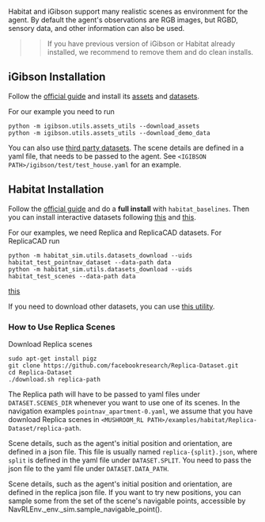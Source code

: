 Habitat and iGibson support many realistic scenes as environment for the agent.
By default the agent's observations are RGB images, but RGBD, sensory data, and
other information can also be used.

>> If you have previous version of iGibson or Habitat already installed, we
recommend to remove them and do clean installs.

## iGibson Installation
Follow the [official guide](http://svl.stanford.edu/igibson/#install_env) and
install its [assets](http://svl.stanford.edu/igibson/docs/assets.html) and
[datasets](http://svl.stanford.edu/igibson/docs/dataset.html).

For our example you need to run
```
python -m igibson.utils.assets_utils --download_assets
python -m igibson.utils.assets_utils --download_demo_data
```

You can also use [third party datasets](https://github.com/StanfordVL/iGibson/tree/master/igibson/utils/data_utils/ext_scene).
The scene details are defined in a yaml file, that needs to be passed to the agent.
See `<IGIBSON PATH>/igibson/test/test_house.yaml` for an example.


## Habitat Installation
Follow the [official guide](https://github.com/facebookresearch/habitat-lab/#installation)
and do a **full install** with `habitat_baselines`.
Then you can install interactive datasets following
[this](https://github.com/facebookresearch/habitat-lab#data) and
[this](https://github.com/facebookresearch/habitat-lab#task-datasets).

For our examples, we need Replica and ReplicaCAD datasets. For ReplicaCAD run
```
python -m habitat_sim.utils.datasets_download --uids habitat_test_pointnav_dataset --data-path data
python -m habitat_sim.utils.datasets_download --uids habitat_test_scenes --data-path data
```
[this](https://github.com/facebookresearch/habitat-lab#replicacad)

If you need to download other datasets, you can use
[this utility](https://github.com/facebookresearch/habitat-sim/blob/master/habitat_sim/utils/datasets_download.py).



### How to Use Replica Scenes
Download Replica scenes
```
sudo apt-get install pigz
git clone https://github.com/facebookresearch/Replica-Dataset.git
cd Replica-Dataset
./download.sh replica-path
```
The Replica path will have to be passed to yaml files under `DATASET.SCENES_DIR`
whenever you want to use one of its scenes. In the navigation examples
`pointnav_apartment-0.yaml`, we assume that you have download Replica scenes in
`<MUSHROOM_RL PATH>/examples/habitat/Replica-Dataset/replica-path`.

Scene details, such as the agent's initial position and orientation, are defined
in a json file. This file is usually named `replica-{split}.json`, where `split`
is defined in the yaml file under `DATASET.SPLIT`. You need to pass the json file
to the yaml file under `DATASET.DATA_PATH`.

Scene details, such as the agent's initial position and orientation, are
defined in the replica json file. If you want to try new positions, you can
sample some from the set of the scene's navigable points, accessible by
NavRLEnv._env._sim.sample_navigable_point().
